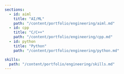 ```yaml
---
sections:
  - id: aiml
    title: "AI/ML"
    path: "/content/portfolio/engineering/aiml.md"
  - id: cpp
    title: "C/C++"
    path: "/content/portfolio/engineering/cpp.md"
  - id: python
    title: "Python"
    path: "/content/portfolio/engineering/python.md"

skills:
  path: "/content/portfolio/engineering/skills.md"
---
```

